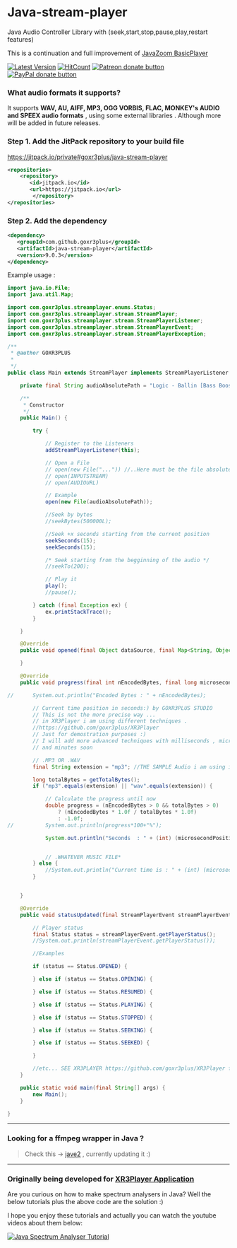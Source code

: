 # Java-stream-player
Java Audio Controller Library with (seek,start,stop,pause,play,restart features)

This is a continuation and full improvement of [JavaZoom BasicPlayer](http://www.javazoom.net/jlgui/api.html)

[![Latest Version](https://img.shields.io/github/release/goxr3plus/java-stream-player.svg?style=flat-square)](https://github.com/goxr3plus/java-stream-player/releases)
[![HitCount](http://hits.dwyl.io/goxr3plus/java-stream-player.svg)](http://hits.dwyl.io/goxr3plus/java-stream-player)
<a href="https://patreon.com/preview/8adae1b75d654b2899e04a9e1111f0eb" title="Donate to this project using Patreon"><img src="https://img.shields.io/badge/patreon-donate-yellow.svg" alt="Patreon donate button" /></a>
<a href="https://www.paypal.me/GOXR3PLUSCOMPANY" title="Donate to this project using Paypal"><img src="https://img.shields.io/badge/paypal-donate-yellow.svg" alt="PayPal donate button" /></a>


### What audio formats it supports?
It supports **WAV, AU, AIFF, MP3, OGG VORBIS, FLAC, MONKEY's AUDIO and SPEEX audio formats** , using some external libraries . Although more will be added in future releases.


### Step 1. Add the JitPack repository to your build file
https://jitpack.io/private#goxr3plus/java-stream-player
``` XML
<repositories>
	<repository>
	   <id>jitpack.io</id>
	   <url>https://jitpack.io</url>
        </repository>
</repositories>
```

###  Step 2. Add the dependency
``` XML
<dependency>
   <groupId>com.github.goxr3plus</groupId>
   <artifactId>java-stream-player</artifactId>
   <version>9.0.3</version>
</dependency>
```

Example usage :

``` JAVA
import java.io.File;
import java.util.Map;

import com.goxr3plus.streamplayer.enums.Status;
import com.goxr3plus.streamplayer.stream.StreamPlayer;
import com.goxr3plus.streamplayer.stream.StreamPlayerListener;
import com.goxr3plus.streamplayer.stream.StreamPlayerEvent;
import com.goxr3plus.streamplayer.stream.StreamPlayerException;

/**
 * @author GOXR3PLUS
 *
 */
public class Main extends StreamPlayer implements StreamPlayerListener {

	private final String audioAbsolutePath = "Logic - Ballin [Bass Boosted].mp3";

	/**
	 * Constructor
	 */
	public Main() {

		try {

			// Register to the Listeners
			addStreamPlayerListener(this);

			// Open a File
			// open(new File("...")) //..Here must be the file absolute path
			// open(INPUTSTREAM)
			// open(AUDIOURL)

			// Example
			open(new File(audioAbsolutePath));

			//Seek by bytes
			//seekBytes(500000L);

			//Seek +x seconds starting from the current position
			seekSeconds(15);
			seekSeconds(15);

			/* Seek starting from the begginning of the audio */
			//seekTo(200);

			// Play it
			play();
			//pause();

		} catch (final Exception ex) {
			ex.printStackTrace();
		}

	}

	@Override
	public void opened(final Object dataSource, final Map<String, Object> properties) {

	}

	@Override
	public void progress(final int nEncodedBytes, final long microsecondPosition, final byte[] pcmData,final Map<String, Object> properties) {

//		System.out.println("Encoded Bytes : " + nEncodedBytes);

		// Current time position in seconds:) by GOXR3PLUS STUDIO
		// This is not the more precise way ...
		// in XR3Player i am using different techniques .
		//https://github.com/goxr3plus/XR3Player
		// Just for demostration purposes :)
		// I will add more advanced techniques with milliseconds , microseconds , hours
		// and minutes soon

		// .MP3 OR .WAV
		final String extension = "mp3"; //THE SAMPLE Audio i am using is .MP3 SO ... :)

		long totalBytes = getTotalBytes();
		if ("mp3".equals(extension) || "wav".equals(extension)) {

			// Calculate the progress until now
			double progress = (nEncodedBytes > 0 && totalBytes > 0)
				? (nEncodedBytes * 1.0f / totalBytes * 1.0f)
				: -1.0f;
//			System.out.println(progress*100+"%");

			System.out.println("Seconds  : " + (int) (microsecondPosition / 1000000) + " s " + "Progress: [ " + progress * 100 + " ] %");


			// .WHATEVER MUSIC FILE*
		} else {
			//System.out.println("Current time is : " + (int) (microsecondPosition / 1000000) + " seconds");
		}


	}

	@Override
	public void statusUpdated(final StreamPlayerEvent streamPlayerEvent) {

		// Player status
		final Status status = streamPlayerEvent.getPlayerStatus();
		//System.out.println(streamPlayerEvent.getPlayerStatus());

		//Examples

		if (status == Status.OPENED) {

		} else if (status == Status.OPENING) {

		} else if (status == Status.RESUMED) {

		} else if (status == Status.PLAYING) {

		} else if (status == Status.STOPPED) {

		} else if (status == Status.SEEKING) {

		} else if (status == Status.SEEKED) {

		}

		//etc... SEE XR3PLAYER https://github.com/goxr3plus/XR3Player for advanced examples
	}

	public static void main(final String[] args) {
		new Main();
	}

}
```


---

### Looking for a ffmpeg wrapper in Java ?
> Check this -> [jave2](https://github.com/a-schild/jave2) , currently updating it :)

---

### Originally being developed for [XR3Player Application](https://github.com/goxr3plus/XR3Player)

Are you curious on how to make spectrum analysers in Java? Well the below tutorials plus the above code are the solution :)

I hope you enjoy these tutorials and actually you can watch the youtube videos about them below:


[![Java Spectrum Analyser Tutorial](http://img.youtube.com/vi/lwlioga8Row/0.jpg)](https://www.youtube.com/watch?v=lwlioga8Row)

